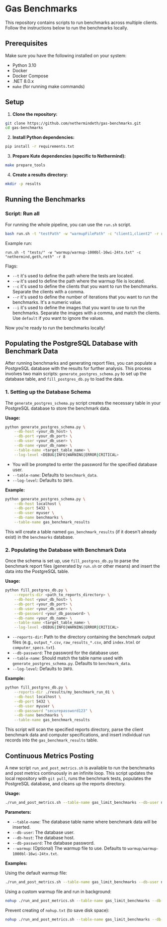 # Gas Benchmarks

This repository contains scripts to run benchmarks across multiple clients.
Follow the instructions below to run the benchmarks locally.

## Prerequisites

Make sure you have the following installed on your system:

- Python 3.10
- Docker
- Docker Compose
- .NET 8.0.x
- `make` (for running make commands)

## Setup

1. **Clone the repository:**

```sh
git clone https://github.com/nethermindeth/gas-benchmarks.git
cd gas-benchmarks
```

2. **Install Python dependencies:**

```sh
pip install -r requirements.txt
```

3. **Prepare Kute dependencies (specific to Nethermind):**

```sh
make prepare_tools
```

4. **Create a results directory:**

```sh
mkdir -p results
```

## Running the Benchmarks

### Script: Run all

For running the whole pipeline, you can use the `run.sh` script.

```sh
bash run.sh -t "testPath" -w "warmupFilePath" -c "client1,client2" -r runNumber -i "image1,image2"
```

Example run:
```shell
run.sh -t "tests/" -w "warmup/warmup-1000bl-16wi-24tx.txt" -c "nethermind,geth,reth" -r 8
```

Flags:
- `--t` it's used to define the path where the tests are located.
- `--w` it's used to define the path where the warmup file is located.
- `--c` it's used to define the clients that you want to run the benchmarks. Separate the clients with a comma.
- `--r` it's used to define the number of iterations that you want to run the benchmarks. It's a numeric value.
- `--i` it's used to define the images that you want to use to run the benchmarks. Separate the images with a comma, and match the clients. Use `default` if you want to ignore the values.


Now you're ready to run the benchmarks locally!

## Populating the PostgreSQL Database with Benchmark Data

After running benchmarks and generating report files, you can populate a PostgreSQL database with the results for further analysis. This process involves two main scripts: `generate_postgres_schema.py` to set up the database table, and `fill_postgres_db.py` to load the data.

### 1. Setting up the Database Schema

The `generate_postgres_schema.py` script creates the necessary table in your PostgreSQL database to store the benchmark data.

**Usage:**

```sh
python generate_postgres_schema.py \
    --db-host <your_db_host> \
    --db-port <your_db_port> \
    --db-user <your_db_user> \
    --db-name <your_db_name> \
    --table-name <target_table_name> \
    --log-level <DEBUG|INFO|WARNING|ERROR|CRITICAL>
```

-   You will be prompted to enter the password for the specified database user.
-   `--table-name`: Defaults to `benchmark_data`.
-   `--log-level`: Defaults to `INFO`.

**Example:**

```sh
python generate_postgres_schema.py \
    --db-host localhost \
    --db-port 5432 \
    --db-user myuser \
    --db-name benchmarks \
    --table-name gas_benchmark_results
```

This will create a table named `gas_benchmark_results` (if it doesn't already exist) in the `benchmarks` database.

### 2. Populating the Database with Benchmark Data

Once the schema is set up, use `fill_postgres_db.py` to parse the benchmark report files (generated by `run.sh` or other means) and insert the data into the PostgreSQL table.

**Usage:**

```sh
python fill_postgres_db.py \
    --reports-dir <path_to_reports_directory> \
    --db-host <your_db_host> \
    --db-port <your_db_port> \
    --db-user <your_db_user> \
    --db-password <your_db_password> \
    --db-name <your_db_name> \
    --table-name <target_table_name> \
    --log-level <DEBUG|INFO|WARNING|ERROR|CRITICAL>
```

-   `--reports-dir`: Path to the directory containing the benchmark output files (e.g., `output_*.csv`, `raw_results_*.csv`, and `index.html` or `computer_specs.txt`).
-   `--db-password`: The password for the database user.
-   `--table-name`: Should match the table name used with `generate_postgres_schema.py`. Defaults to `benchmark_data`.
-   `--log-level`: Defaults to `INFO`.

**Example:**

```sh
python fill_postgres_db.py \
    --reports-dir ./results/my_benchmark_run_01 \
    --db-host localhost \
    --db-port 5432 \
    --db-user myuser \
    --db-password "securepassword123" \
    --db-name benchmarks \
    --table-name gas_benchmark_results
```

This script will scan the specified reports directory, parse the client benchmark data and computer specifications, and insert individual run records into the `gas_benchmark_results` table.

## Continuous Metrics Posting

A new script `run_and_post_metrics.sh` is available to run the benchmarks and post metrics continuously in an infinite loop.
This script updates the local repository with `git pull`, runs the benchmark tests, populates the PostgreSQL database, and cleans up the reports directory.

**Usage:**

```sh
./run_and_post_metrics.sh --table-name gas_limit_benchmarks --db-user nethermind --db-host perfnet.core.nethermind.dev --db-password "MyPass" [--warmup warmup/warmup-1000bl-16wi-24tx.txt]
```

**Parameters:**

- `--table-name`: The database table name where benchmark data will be inserted.
- `--db-user`: The database user.
- `--db-host`: The database host.
- `--db-password`: The database password.
- `--warmup`: (Optional) The warmup file to use. Defaults to `warmup/warmup-1000bl-16wi-24tx.txt`.

**Examples:**

Using the default warmup file:
```sh
./run_and_post_metrics.sh --table-name gas_limit_benchmarks --db-user nethermind --db-host perfnet.core.nethermind.dev --db-password "MyPass"
```

Using a custom warmup file and run in background:
```sh
nohup ./run_and_post_metrics.sh --table-name gas_limit_benchmarks --db-user nethermind --db-host perfnet.core.nethermind.dev --db-password "MyPass" --warmup "warmup/custom_warmup.txt" &
```

Prevent creating of `nohup.txt` (to save disk space):
```sh
nohup ./run_and_post_metrics.sh --table-name gas_limit_benchmarks --db-user nethermind --db-host perfnet.core.nethermind.dev --db-password "MyPass" --warmup "warmup/custom_warmup.txt" > /dev/null 2>&1 &
```
